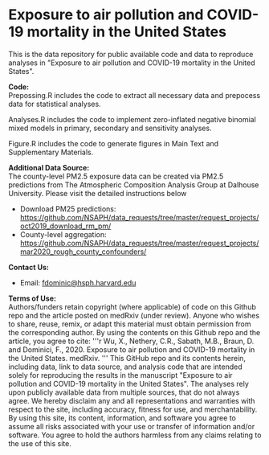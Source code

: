 # Exposure to air pollution and COVID-19 mortality in the United States
This is the data repository for public available code and data to reproduce analyses in "Exposure to air pollution and COVID-19 mortality in the United States".

<b>Code: </b><br>
Prepossing.R includes the code to extract all necessary data and prepocess data for statistical analyses.

Analyses.R includes the code to implement zero-inflated negative binomial mixed models in primary, secondary and sensitivity analyses.

Figure.R includes the code to generate figures in Main Text and Supplementary Materials.

<b>Additional Data Source: </b><br>
The county-level PM2.5 exposure data can be created via PM2.5 predictions from The Atmospheric Composition Analysis Group at Dalhouse University. Please visit the detailed instructions below

* Download PM25 predictions: https://github.com/NSAPH/data_requests/tree/master/request_projects/oct2019_download_rm_pm/ <br>
* County-level aggregation: https://github.com/NSAPH/data_requests/tree/master/request_projects/mar2020_rough_county_confounders/ <br>

<b>Contact Us: </b><br>
* Email: fdominic@hsph.harvard.edu

<b>Terms of Use:</b><br>
Authors/funders retain copyright (where applicable) of code on this Github repo and the article posted on medRxiv (under review). Anyone who wishes to share, reuse, remix, or adapt this material must obtain permission from the corresponding author. By using the contents on this Github repo and the article, you agree to cite:
'''r
Wu, X., Nethery, C.R., Sabath, M.B., Braun, D. and Dominici, F., 2020. Exposure to air pollution and COVID-19 mortality in the United States. medRxiv.
'''
This GitHub repo and its contents herein, including data, link to data source, and analysis code that are intended solely for reproducing the results in the manuscript "Exposure to air pollution and COVID-19 mortality in the United States". The analyses rely upon publicly available data from multiple sources, that do not always agree. We hereby disclaim any and all representations and warranties with respect to the site, including accuracy, fitness for use, and merchantability. By using this site, its content, information, and software you agree to assume all risks associated with your use or transfer of information and/or software. You agree to hold the authors harmless from any claims relating to the use of this site.

